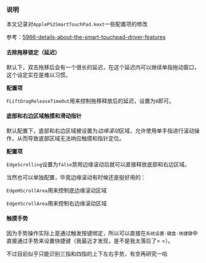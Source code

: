 ### 说明

本文记录对`ApplePS2SmartTouchPad.kext`一些配置项的修改

参考：[5966-details-about-the-smart-touchpad-driver-features](https://osxlatitude.com/forums/topic/5966-details-about-the-smart-touchpad-driver-features/)

#### 去除拖移锁定（延迟）
默认下，双击拖移后会有一个很长的延迟，在这个延迟内可以继续单指拖动窗口，这个设定实在是难以习惯。

**配置项**

`FLiftDragReleaseTimeOut`用来控制拖移释放后的延迟，设置为`0`即可。

#### 底部和右边区域触摸和滑动指针
默认配置下，底部和右边区域被设置为*边缘滚动*区域，允许使用单手指进行滚动操作，从而导致底部区域无法响应触摸和指针定位。

**配置项**

`EdgeScrolling`设置为`false`禁用边缘滚动后就可以直接释放底部和右边区域。

当然也可以单独配置，毕竟边缘滚动有时候还是挺好用的：

`EdgeHScrollArea`用来控制底边缘滚动区域

`EdgeVScrollArea`用来控制右边缘滚动区域

#### 触摸手势
因为手势操作实际上是通过触发按键绑定，所以可以直接在`系统设置-键盘-快捷键`中直接通过手势来设置快捷键（我最近才发现，是不是我太落后了= =）。

不过目前似乎只能识别三指和四指的上下左右手势，有空再研究一哈
